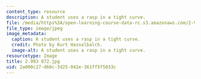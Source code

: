 ```yaml
---
content_type: resource
description: A student uses a rasp in a tight curve.
file: /media/https%3A/open-learning-course-data-rc.s3.amazonaws.com/2-993-special-topics-in-mechanical-engineering-the-art-and-science-of-boat-design-january-iap-2007/2a000c27d60c3d25042e361ff5f5033c_2993072.jpg
file_type: image/jpeg
image_metadata:
  caption: A student uses a rasp in a tight curve.
  credit: Photo by Kurt Hasselbalch.
  image-alt: A student uses a rasp in a tight curve.
resourcetype: Image
title: 2.993 072.jpg
uid: 2a000c27-d60c-3d25-042e-361ff5f5033c
---
```

